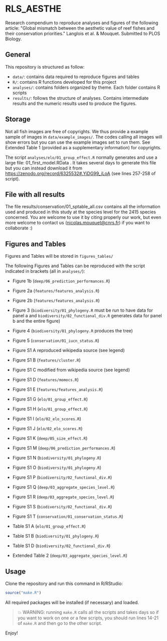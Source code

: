 # RLS_AESTHE

Research compendium to reproduce analyses and figures of the following article: "Global mismatch between the aesthetic value of reef fishes and their conservation priorities." Langlois et al. & Mouquet. Submitted to PLOS Biology.

## General

This repository is structured as follow:

- `data/`: contains data required to reproduce figures and tables
- `R/`: contains R functions developed for this project
- `analyses/`: contains folders organized by theme. Each folder contains R scripts
- `results/`: follows the structure of analyses. Contains intermediate results and the numeric results used to produce the figures.
    
## Storage

Not all fish images are free of copyrights. We thus provide a example sample of images in `data/example_images/`. The codes calling all images will show errors but you can use the example images set to run them. See Extended Table 1 (provided as a supplementary information) for copyrights. 

The script `analyses/elo/01_group_effect.R` normally generates and use a large file: 01_first_model.RData . It takes several days to generate this file but you can instead download it from https://zenodo.org/record/6325532#.YiDG99_jLoA (see lines 257-258 of script).

## File with all results  

The file results/conservation/01_sptable_all.csv contains all the information used and produced in this study at the species level for the 2415 species concerned. You are welcome to use it by citing properly our work, but even more welcome to contact us (nicolas.mouquet@cnrs.fr) if you want to collaborate :) 
    
## Figures and Tables

Figures and Tables will be stored in `figures_tables/`

The following Figures and Tables can be reproduced with the script indicated in brackets (all in `analyses/`):
    
- Figure 1b (`deep/06_prediction_performances.R`)
- Figure 2a (`features/features_analysis.R`)
- Figure 2b (`features/features_analysis.R`) 
- Figure 3 (`biodiversity/01_phylogeny.R` must be run to have data for panel a and `biodiversity/02_functional_div.R` generates data for panel b and the entire figure)
- Figure 4 (`biodiversity/01_phylogeny.R` produces the tree)
- Figure 5 (`conservation/01_iucn_status.R`)
- Figure S1 A reproduced wikipedia source (see legend) 
- Figure S1 B (`features/cluster.R`) 
- Figure S1 C modified from wikipedia source (see legend) 
- Figure S1 D  (`features/momocs.R`)
- Figure S1 E  (`features/features_analysis.R`)
- Figure S1 G  (`elo/01_group_effect.R`)
- Figure S1 H  (`elo/01_group_effect.R`)
- Figure S1 I  (`elo/02_elo_scores.R`)
- Figure S1 J (`elo/02_elo_scores.R`)
- Figure S1 K (`deep/05_size_effect.R`)
- Figure S1 M (`deep/06_prediction_performances.R`)
- Figure S1 N (`biodiversity/01_phylogeny.R`)
- Figure S1 O (`biodiversity/01_phylogeny.R`)
- Figure S1 P (`biodiversity/02_functional_div.R`)
- Figure S1 Q (`deep/03_aggregate_species_level.R`)
- Figure S1 R (`deep/03_aggregate_species_level.R`)
- Figure S1 S (`biodiversity/02_functional_div.R`)
- Figure S1 T (`conservation/01_conservation_status.R`)
      
- Table S1 A  (`elo/01_group_effect.R`)
- Table S1 B  (`biodiversity/01_phylogeny.R`)
- Table S1 D  (`biodiversity/02_functional_div.R`)

- Extended Table 2 (`deep/03_aggregate_species_level.R`)

## Usage

Clone the repository and run this command in R/RStudio:

```r 
source("make.R")
```
All required packages will be installed (if necessary) and loaded.
> :boom: WARNING: running `make.R` calls all the scripts and takes days so if you want to work on one or a few scripts, you should run lines 14-21 of `make.R` and then go to the other script.

Enjoy!


